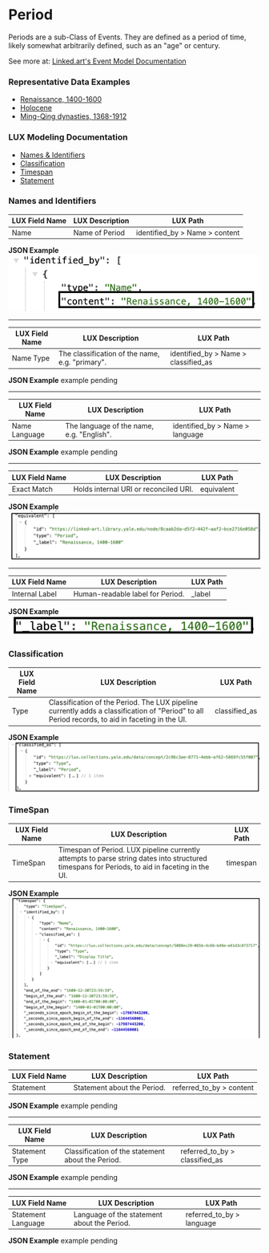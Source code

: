 # Period

Periods are a sub-Class of Events. They are defined as a period of time, likely somewhat arbitrarily defined, such as an "age" or century. 


See more at:
[Linked.art's Event Model Documentation](https://linked.art/model/event/)

### Representative Data Examples

- [Renaissance, 1400-1600](https://lux.collections.yale.edu/data/activity/539ba4f0-15bf-480e-aa96-66cd4a40531e)
- [Holocene](https://lux.collections.yale.edu/data/activity/3d302672-6037-45c3-8bcb-23ed200e7721)
- [Ming-Qing dynasties, 1368-1912](https://lux.collections.yale.edu/data/activity/e43535d2-4315-497f-9132-b5160b72356e)

 

### LUX Modeling Documentation

- [Names & Identifiers](#names-and-identifiers)
- [Classification](#classification)
- [Timespan](#timespan)
- [Statement](#statement)



### Names and Identifiers

| LUX Field Name | LUX Description | LUX Path |
| -------------- | --------------- | -------- |
| Name | Name of Period | identified_by > Name > content |

**JSON Example**
![Name Content](assets/Period/name-content.png)

---

| LUX Field Name | LUX Description | LUX Path |
| -------------- | --------------- | -------- |
| Name Type | The classification of the name, e.g. "primary". | identified_by > Name > classified_as |

**JSON Example**
example pending

---

| LUX Field Name | LUX Description | LUX Path |
| -------------- | --------------- | -------- |
| Name Language | The language of the name, e.g. "English". | identified_by > Name > language |

**JSON Example**
example pending

---

| LUX Field Name | LUX Description | LUX Path |
| -------------- | --------------- | -------- |
| Exact Match | Holds internal URI or reconciled URI.  | equivalent |

**JSON Example**
![Equivalent](assets/Period/equivalent.png)

---

| LUX Field Name | LUX Description | LUX Path |
| -------------- | --------------- | -------- |
| Internal Label | Human-readable label for Period. | _label |

**JSON Example**
![Label](assets/Period/label.png)


### Classification

| LUX Field Name | LUX Description | LUX Path |
| -------------- | --------------- | -------- |
| Type | Classification of the Period. The LUX pipeline currently adds a classification of "Period" to all Period records, to aid in faceting in the UI. | classified_as |

**JSON Example**
![Classification](assets/Period/classified-as.png)


### TimeSpan

| LUX Field Name | LUX Description | LUX Path |
| -------------- | --------------- | -------- |
| TimeSpan | Timespan of Period. LUX pipeline currently attempts to parse string dates into structured timespans for Periods, to aid in faceting in the UI. | timespan |

**JSON Example**
![TimeSpan](assets/Period/timespan.png)


### Statement

| LUX Field Name | LUX Description | LUX Path |
| -------------- | --------------- | -------- |
| Statement | Statement about the Period. | referred_to_by > content |

**JSON Example**
example pending

---

| LUX Field Name | LUX Description | LUX Path |
| -------------- | --------------- | -------- |
| Statement Type | Classification of the statement about the Period. | referred_to_by > classified_as |

**JSON Example**
example pending

---

| LUX Field Name | LUX Description | LUX Path |
| -------------- | --------------- | -------- |
| Statement Language | Language of the statement about the Period.| referred_to_by > language |

**JSON Example**
example pending


